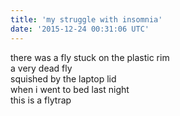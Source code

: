 ```yaml
---
title: 'my struggle with insomnia'
date: '2015-12-24 00:31:06 UTC'
---
```


there was a fly stuck on the plastic rim\
a very dead fly\
squished by the laptop lid\
when i went to bed last night\
this is a flytrap
